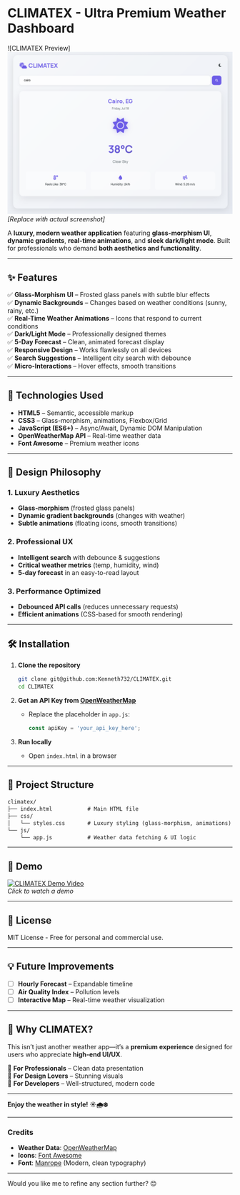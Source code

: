 # **CLIMATEX - Ultra Premium Weather Dashboard**  

![CLIMATEX Preview]<img src="./static/screen.png" /> *[Replace with actual screenshot]*  

A **luxury, modern weather application** featuring **glass-morphism UI**, **dynamic gradients**, **real-time animations**, and **sleek dark/light mode**. Built for professionals who demand **both aesthetics and functionality**.  

---

## **✨ Features**  

✅ **Glass-Morphism UI** – Frosted glass panels with subtle blur effects  
✅ **Dynamic Backgrounds** – Changes based on weather conditions (sunny, rainy, etc.)  
✅ **Real-Time Weather Animations** – Icons that respond to current conditions  
✅ **Dark/Light Mode** – Professionally designed themes  
✅ **5-Day Forecast** – Clean, animated forecast display  
✅ **Responsive Design** – Works flawlessly on all devices  
✅ **Search Suggestions** – Intelligent city search with debounce  
✅ **Micro-Interactions** – Hover effects, smooth transitions  

---

## **🚀 Technologies Used**  

- **HTML5** – Semantic, accessible markup  
- **CSS3** – Glass-morphism, animations, Flexbox/Grid  
- **JavaScript (ES6+)** – Async/Await, Dynamic DOM Manipulation  
- **OpenWeatherMap API** – Real-time weather data  
- **Font Awesome** – Premium weather icons  

---

## **🎨 Design Philosophy**  

### **1. Luxury Aesthetics**  
- **Glass-morphism** (frosted glass panels)  
- **Dynamic gradient backgrounds** (changes with weather)  
- **Subtle animations** (floating icons, smooth transitions)  

### **2. Professional UX**  
- **Intelligent search** with debounce & suggestions  
- **Critical weather metrics** (temp, humidity, wind)  
- **5-day forecast** in an easy-to-read layout  

### **3. Performance Optimized**  
- **Debounced API calls** (reduces unnecessary requests)  
- **Efficient animations** (CSS-based for smooth rendering)  

---

## **🛠️ Installation**  

1. **Clone the repository**  
   ```bash
   git clone git@github.com:Kenneth732/CLIMATEX.git
   cd CLIMATEX
   ```

2. **Get an API Key from [OpenWeatherMap](https://openweathermap.org/api)**  
   - Replace the placeholder in `app.js`:  
     ```javascript
     const apiKey = 'your_api_key_here';
     ```

3. **Run locally**  
   - Open `index.html` in a browser  

---

## **📂 Project Structure**  

```
climatex/
├── index.html           # Main HTML file
├── css/
│   └── styles.css       # Luxury styling (glass-morphism, animations)
└── js/
    └── app.js           # Weather data fetching & UI logic
```

---

## **🎥 Demo**  

[![CLIMATEX Demo Video](https://climatex-sand.vercel.app/)](https://youtu.be/example-link)  
*Click to watch a demo*  

---

## **📝 License**  

MIT License - Free for personal and commercial use.  

---

## **💡 Future Improvements**  

- [ ] **Hourly Forecast** – Expandable timeline  
- [ ] **Air Quality Index** – Pollution levels  
- [ ] **Interactive Map** – Real-time weather visualization  

---

## **🌟 Why CLIMATEX?**  

This isn’t just another weather app—it’s a **premium experience** designed for users who appreciate **high-end UI/UX**.  

🔹 **For Professionals** – Clean data presentation  
🔹 **For Design Lovers** – Stunning visuals  
🔹 **For Developers** – Well-structured, modern code  

---

**Enjoy the weather in style! ☀️🌧️❄️**  

---

### **Credits**  
- **Weather Data**: [OpenWeatherMap](https://openweathermap.org)  
- **Icons**: [Font Awesome](https://fontawesome.com)  
- **Font**: [Manrope](https://fonts.google.com/specimen/Manrope) (Modern, clean typography)  

---

Would you like me to refine any section further? 😊